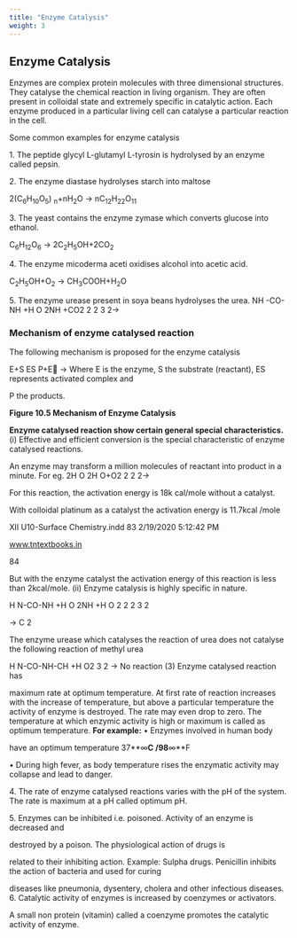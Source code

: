 ```yaml
---
title: "Enzyme Catalysis"
weight: 3
---
```


## Enzyme Catalysis

Enzymes are complex protein molecules with three dimensional structures. They catalyse the chemical reaction in living organism. They are often present in colloidal state and extremely specific in catalytic action. Each enzyme produced in a particular living cell can catalyse a particular reaction in the cell.

Some common examples for enzyme catalysis

1\. The peptide glycyl L-glutamyl L-tyrosin is hydrolysed by an enzyme called pepsin.

2\. The enzyme diastase hydrolyses starch into maltose

2(C<sub>6</sub>H<sub>10</sub>O<sub>5</sub>) <sub>n</sub>+nH<sub>2</sub>O → nC<sub>12</sub>H<sub>22</sub>O<sub>11</sub>

3\. The yeast contains the enzyme zymase which converts glucose into ethanol.

C<sub>6</sub>H<sub>12</sub>O<sub>6</sub> → 2C<sub>2</sub>H<sub>5</sub>OH+2CO<sub>2</sub>

4\. The enzyme micoderma aceti oxidises alcohol into acetic acid.

C<sub>2</sub>H<sub>5</sub>OH+O<sub>2</sub> → CH<sub>3</sub>COOH+H<sub>2</sub>O

5\. The enzyme urease present in soya beans hydrolyses the urea. NH -CO-NH +H O 2NH +CO2 2 2 3 2→

### Mechanism of enzyme catalysed reaction

The following mechanism is proposed for the enzyme catalysis

E+S ES P+E → Where E is the enzyme, S the substrate (reactant), ES represents activated complex and

P the products.

**Figure 10.5 Mechanism of Enzyme Catalysis**

**Enzyme catalysed reaction show certain general special characteristics.** (i) Effective and efficient conversion is the special characteristic of enzyme catalysed reactions.

An enzyme may transform a million molecules of reactant into product in a minute. For eg. 2H O 2H O+O2 2 2 2→

For this reaction, the activation energy is 18k cal/mole without a catalyst.

With colloidal platinum as a catalyst the activation energy is 11.7kcal /mole

XII U10-Surface Chemistry.indd 83 2/19/2020 5:12:42 PM

www.tntextbooks.in

84

But with the enzyme catalyst the activation energy of this reaction is less than 2kcal/mole. (ii) Enzyme catalysis is highly specific in nature.

H N-CO-NH +H O 2NH +H O 2 2 2 3 2

→ C 2

The enzyme urease which catalyses the reaction of urea does not catalyse the following reaction of methyl urea

H N-CO-NH-CH +H O2 3 2 → No reaction (3) Enzyme catalysed reaction has

maximum rate at optimum temperature. At first rate of reaction increases with the increase of temperature, but above a particular temperature the activity of enzyme is destroyed. The rate may even drop to zero. The temperature at which enzymic activity is high or maximum is called as optimum temperature. **For example:** • Enzymes involved in human body

have an optimum temperature 37**∞**C /98**∞**F

• During high fever, as body temperature rises the enzymatic activity may collapse and lead to danger.

4\. The rate of enzyme catalysed reactions varies with the pH of the system. The rate is maximum at a pH called optimum pH.

5\. Enzymes can be inhibited i.e. poisoned. Activity of an enzyme is decreased and

destroyed by a poison. The physiological action of drugs is

related to their inhibiting action. Example: Sulpha drugs. Penicillin inhibits the action of bacteria and used for curing

diseases like pneumonia, dysentery, cholera and other infectious diseases. 6. Catalytic activity of enzymes is increased by coenzymes or activators.

A small non protein (vitamin) called a coenzyme promotes the catalytic activity of enzyme.
